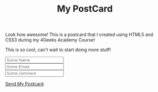 <!DOCTYPE html>
<html lang="en">
<head>
    <meta charset="utf-8">
    <meta name="viewport" content="width=device-width, initial-scale=1, shrink-to-fit=no">
    <link href="https://fonts.googleapis.com/css?family=Handlee" rel="stylesheet">
    <link rel="stylesheet" href="ThePostcard.css" type="text/css">
</head>
<body>
    <div class="postCard">
        <header>
            <h1>My PostCard</h1>
        </header> 
        <div class="row">
            <div class="coloumn1">   
                <p>
                    Look how awesome! This is a postcard that I created using HTML5 and CSS3 
                    during my 4Geeks Academy Course!
                </p>
                <p> 
                    This is so cool, can't wait to start doing more stuff!
                </p>
            </div>
            <div class="coloumn2">
                <form>
                    <input type="text" name="fullname" placeholder="Some Name"><br>
                    <input type="text" name="email" placeholder="Some Email"><br>
                    <input type="text" name="message" placeholder="Some comment">    
                </form>
            </div> 
        </div>
        <footer class="footer">
            <a href="#" class="button">Send My Postcard</a>
        </footer>
    </div>
</body> 
</html>
